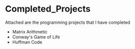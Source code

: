 # Completed_Projects
Attached are the programming projects that I have completed
- Matrix Arithmetic
- Conway's Game of Life
- Huffman Code
